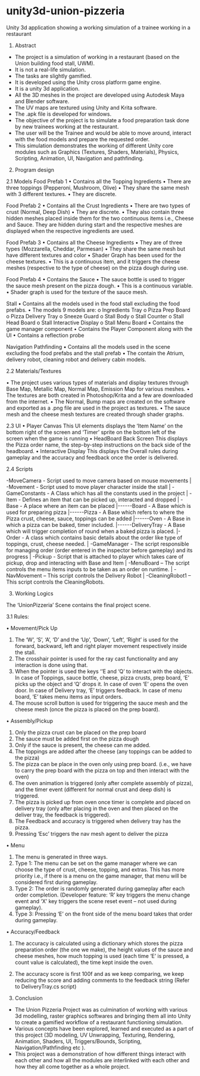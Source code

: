 # unity3d-union-pizzeria
Unity 3d application showing a working simulation of a trainee working in a restaurant

1. Abstract
- The project is a simulation of working in a restaurant (based on the Union building food stall, UWM). 
- It is not a real-life simulation. 
- The tasks are slightly gamified. 
- It is developed using the Unity cross platform game engine. 
- It is a unity 3d application. 
- All the 3D meshes in the project are developed using Autodesk Maya and Blender software. 
- The UV maps are textured using Unity and Krita software. 
- The .apk file is developed for windows. 
- The objective of the project is to simulate a food preparation task done by new trainees working at the restaurant. 
- The user will be the Trainee and would be able to move around, interact with the food models and prepare the requested order. 
- This simulation demonstrates the working of different Unity core modules such as Graphics (Textures, Shaders, Materials), Physics, Scripting, Animation, UI, Navigation and   pathfinding. 

2. Program design 

2.1	Models
Food Prefab 1
•	Contains all the Topping Ingredients
•	There are three toppings (Pepperoni, Mushroom, Olive)
•	They share the same mesh with 3 different textures. 
•	They are discrete.

Food Prefab 2
•	Contains all the Crust Ingredients
•	There are two types of crust (Normal, Deep Dish)
•	They are discrete.
•	They also contain three hidden meshes placed inside them for the two continuous items i.e., Cheese and Sauce. They are hidden during start and the respective meshes are displayed when the respective ingredients are used.

Food Prefab 3
•	Contains all the Cheese Ingredients
•	They are of three types (Mozzarella, Cheddar, Parmesan)
•	They share the same mesh but have different textures and color
•	Shader Graph has been used for the cheese textures.
•	This is a continuous item, and it triggers the cheese meshes (respective to the type of cheese) on the pizza dough during use.
 
Food Prefab 4
•	Contains the Sauce
•	The sauce bottle is used to trigger the sauce mesh present on the pizza dough.
•	This is a continuous variable. 
•	Shader graph is used for the texture of the sauce mesh.

Stall
•	Contains all the models used in the food stall excluding the food prefabs.
•	The models 9 models are:
  o	Ingredients Tray
  o	Pizza Prep Board
  o	Pizza Delivery Tray
  o	Sneeze Guard
  o	Stall Body
  o	Stall Counter
  o	Stall Head Board
  o	Stall Interactive Display
  o	Stall Menu Board
•	Contains the game manager component 
•	Contains the Player Component along with the UI
•	Contains a reflection probe

Navigation Pathfinding
•	Contains all the models used in the scene excluding the food prefabs and the stall prefab
•	The contain the Atrium, delivery robot, cleaning robot and delivery cabin models.

2.2	Materials/Textures

•	The project uses various types of materials and display textures through Base Map, Metallic Map, Normal Map, Emission Map for various meshes.
•	The textures are both created in Photoshop/Krita and a few are downloaded from the internet.
•	The Normal, Bump maps are created on the software and exported as a .png file are used in the project as textures.
•	The sauce mesh and the cheese mesh textures are created through shader graphs.


2.3	UI
•	Player Canvas
This UI elements displays the ‘Item Name’ on the bottom right of the screen and ‘Timer’ sprite on the bottom left of the screen when the game is running
•	HeadBoard Back Screen
This displays the Pizza order name, the step-by-step instructions on the back side of the headboard.
•	Interactive Display
This displays the Overall rules during gameplay and the accuracy and feedback once the order is delivered. 

2.4	Scripts

-MoveCamera - Script used to move camera based on mouse movements 
| 
-Movement - Script used to move player character inside the stall
|
 -GameConstants - A Class which has all the constants used in the project 
| 
-Item - Defines an item that can be picked up, interacted and dropped 
| -Base - A place where an item can be placed 
|------Board - A Base which is used for preparing pizza 
|------Pizza - A Base which refers to where the Pizza crust, cheese, sauce, toppings can be added 
|------Oven - A Base in which a pizza can be baked, timer included. 
|------DeliveryTray - A Base which will trigger completion of round when a baked pizza is placed. 
|-Order - A class which contains basic details about the order like type of toppings, crust, cheese needed. 
| -GameManager - The script responsible for managing order (order entered in the inspector before gameplay) and its progress 
| -Pickup - Script that is attached to player which takes care of pickup, drop and interacting with Base and Item
| -MenuBoard – The script controls the menu items inputs to be taken as an order on runtime.
| -NavMovement – This script controls the Delivery Robot 
| -CleaningRobot1 – This script controls the CleaningRobots.

3. Working Logics 

The ‘UnionPizzeria’ Scene contains the final project scene.

3.1	Rules:

•	Movement/Pick Up
1.	The ‘W’, ‘S’, ‘A’, ‘D’ and the ‘Up’, ‘Down’, ‘Left’, ‘Right’ is used for the forward, backward, left and right player movement respectively inside the stall.
2.	The crosshair pointer is used for the ray cast functionality and any interaction is done using that.
3.	When the pointer is used the keys ‘’E and ‘Q’ to interact with the objects. In case of Toppings, sauce bottle, cheese, pizza crusts, prep board, ‘E’ picks up the object and ‘Q’ drops it. In case of oven ‘E’ opens the oven door. In case of Delivery tray, ‘E’ triggers feedback. In case of menu board, ‘E’ takes menu items as input orders.
4.	The mouse scroll button is used for triggering the sauce mesh and the cheese mesh (once the pizza is placed on the prep board). 

•	Assembly/Pickup
1.	Only the pizza crust can be placed on the prep board
2.	The sauce must be added first on the pizza dough
3.	Only if the sauce is present, the cheese can me added.
4.	The toppings are added after the cheese (any toppings can be added to the pizza)
5.	The pizza can be place in the oven only using prep board. (i.e., we have to carry the prep board with the pizza on top and then interact with the oven)
6.	The oven animation is triggered (only after complete assembly of pizza), and the timer event (different for normal crust and deep dish) is triggered.
7.	The pizza is picked up from oven once timer is complete and placed on delivery tray (only after placing in the oven and then placed on the deliver tray, the feedback is triggered).
8.	The Feedback and accuracy is triggered when delivery tray has the pizza.
9.	Pressing ‘Esc’ triggers the nav mesh agent to deliver the pizza

•	Menu
1.	The menu is generated in three ways.
2.	Type 1: The menu can be set on the game manager where we can choose the type of crust, cheese, topping, and extras. This has more priority i.e., if there is a menu on the game manager, that menu will be considered first during gameplay.
3.	Type 2: The order is randomly generated during gameplay after each order completion. (Developer feature: ‘R’ key triggers the menu change event and ‘X’ key triggers the scene reset event – not used during gameplay).
4.	Type 3: Pressing ‘E’ on the front side of the menu board takes that order during gameplay.


•	Accuracy/Feedback
1.	The accuracy is calculated using a dictionary which stores the pizza preparation order (the one we make), the height values of the sauce and cheese meshes, how much topping is used (each time ‘E’ is pressed, a count value is calculated), the time kept inside the oven.
2.	The accuracy score is first 100f and as we keep comparing, we keep reducing the score and adding comments to the feedback string (Refer to DeliveryTray.cs script)		



4. Conclusion
- The Union Pizzeria Project was as culmination of working with various 3d modelling, raster graphics softwares and bringing them all into Unity to create a gamified workflow of a restaurant functioning simulation. 
- Various concepts have been explored, learned and executed as a part of this project (3D modeling, UV Unwrapping, Texturing, Rendering, Animation, Shaders, UI, Triggers/Bounds, Scripting, Navigation/Pathfinding etc ). 
- This project was a demonstration of how different things interact with each other and how all the modules are interlinked with each other and how they all come together as a whole project. 


